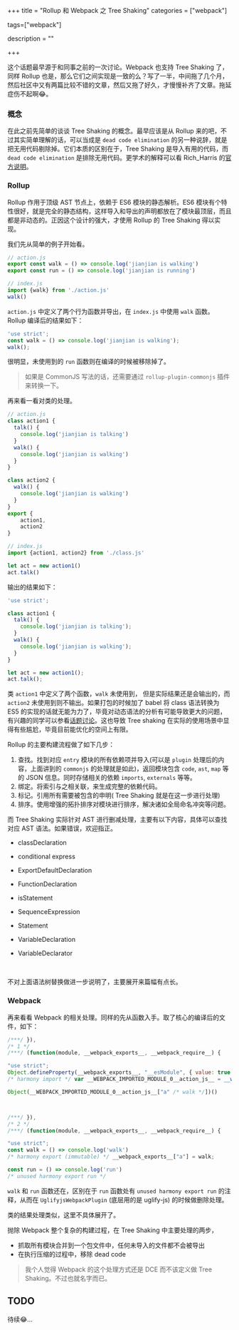 +++
title = "Rollup 和 Webpack 之 Tree Shaking"
categories = ["webpack"]

tags=["webpack"]

description = ""

+++

这个话题最早源于和同事之前的一次讨论。Webpack 也支持 Tree Shaking 了，同样 Rollup 也是，那么它们之间实现是一致的么？写了一半，中间拖了几个月，然后社区中又有两篇比较不错的文章，然后又拖了好久，才慢慢补齐了文章。拖延症伤不起啊😂。

### 概念
在此之前先简单的谈谈 Tree Shaking 的概念。最早应该是从 Rollup 来的吧，不过其实简单理解的话，可以当成是 `dead code elimination` 的另一种说辞，就是把无用代码剔除掉。它们本质的区别在于，Tree Shaking 是导入有用的代码，而 `dead code elimination` 是排除无用代码。更学术的解释可以看 Rich_Harris 的[官方说明](https://medium.com/@Rich_Harris/tree-shaking-versus-dead-code-elimination-d3765df85c80#.p4izirx8z)。

### Rollup
Rollup 作用于顶级 AST 节点上，依赖于 ES6 模块的静态解析。ES6 模块有个特性很好，就是完全的静态结构，这样导入和导出的声明都放在了模块最顶层，而且都是非动态的。正因这个设计的强大，才使用 Rollup 的 Tree Shaking 得以实现。

我们先从简单的例子开始看。

```javascript
// action.js
export const walk = () => console.log('jianjian is walking')
export const run = () => console.log('jianjian is running')

// index.js
import {walk} from './action.js'
walk()
```

`action.js` 中定义了两个行为函数并导出，在 `index.js` 中使用 `walk` 函数。Rollup 编译后的结果如下：

```javascript
'use strict';
const walk = () => console.log('jianjian is walking');
walk();
```

很明显，未使用到的 `run` 函数则在编译的时候被移除掉了。

> 如果是 CommonJS 写法的话，还需要通过 `rollup-plugin-commonjs` 插件来转换一下。



再来看一看对类的处理。

```javascript
// action.js 
class action1 {
  talk() {
    console.log('jianjian is talking')
  }
  walk() {
    console.log('jianjian is walking')
  }
}

class action2 {
  walk() {
    console.log('jianjian is walking')
  }
}
export {
    action1,
    action2
}

// index.js 
import {action1, action2} from './class.js'

let act = new action1()
act.talk()
```



输出的结果如下： 

```javascript
'use strict';

class action1 {
  talk() {
    console.log('jianjian is talking');
  }
  walk() {
    console.log('jianjian is walking');
  }
}

let act = new action1();
act.talk();

```



类 `action1` 中定义了两个函数，`walk` 未使用到， 但是实际结果还是会输出的，而 `action2` 未使用到则不输出。如果打包的时候加了 babel 将 class 语法转换为 ES5 的实现的话就无能为力了，毕竟对动态语法的分析有可能导致更大的问题，有兴趣的同学可以参看[话题讨论](https://github.com/rollup/rollup/issues/349)。这也导致 Tree shaking 在实际的使用场景中显得有些尴尬，毕竟目前能优化的空间上有限。



Rollup 的主要构建流程做了如下几步：

1. 查找。找到对应 `entry` 模块的所有依赖项并导入(可以是 `plugin` 处理后的内容，上面讲到的 `commonjs` 的处理就是如此)，返回模块包含 `code`, `ast`, `map` 等的 JSON 信息。同时存储相关的依赖 `imports`, `externals` 等等。
2. 绑定。将索引与之相关联，来生成完整的依赖代码。
3. 标记。引用所有需要被包含的申明( Tree Shaking 就是在这一步进行处理)
4. 排序。使用增强的拓扑排序对模块进行排序，解决诸如全局命名冲突等问题。

而  Tree Shaking 实际针对 AST 进行删减处理，主要有以下内容，具体可以查找对应 AST 语法。如果错误，欢迎指正。

- classDeclaration

- conditional express

- ExportDefaultDeclaration

- FunctionDeclaration

- isStatement

- SequenceExpression

- Statement

- VariableDeclaration

- VariableDeclarator

  ​

不对上面语法树替换做进一步说明了，主要展开来篇幅有点长。

### Webpack 

再来看看 Webpack 的相关处理。同样的先从函数入手。取了核心的编译后的文件，如下：

```javascript
/***/ }),
/* 1 */
/***/ (function(module, __webpack_exports__, __webpack_require__) {

"use strict";
Object.defineProperty(__webpack_exports__, "__esModule", { value: true });
/* harmony import */ var __WEBPACK_IMPORTED_MODULE_0__action_js__ = __webpack_require__(2);

Object(__WEBPACK_IMPORTED_MODULE_0__action_js__["a" /* walk */])()



/***/ }),
/* 2 */
/***/ (function(module, __webpack_exports__, __webpack_require__) {

"use strict";
const walk = () => console.log('walk')
/* harmony export (immutable) */ __webpack_exports__["a"] = walk;

const run = () => console.log('run')
/* unused harmony export run */
```

`walk` 和 `run` 函数还在，区别在于 `run` 函数处有 `unused harmony export run` 的注释，从而在 `UglifyjsWebpackPlugin` (底层用的是 uglify-js) 的时候做删除处理。



类的结果处理类似，这里不具体展开了。 



抛除 Webpack 整个复杂的构建过程，在  Tree Shaking  中主要处理的两步，

* 抓取所有模块合并到一个包文件中，任何未导入的文件都不会被导出
* 在执行压缩的过程中，移除 dead code



> 我个人觉得 Webpack 的这个处理方式还是 DCE 而不该定义做  Tree Shaking。不过也就名字而已。



## TODO

待续😂… 